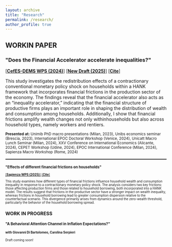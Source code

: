 ```yaml
---
layout: archive
title: "Research"
permalink: /research/
author_profile: true
---
```


## WORKIN PAPER

### "Does the Financial Accelerator accelerate inequalities?"

[[**CefES-DEMS WPS (2024)**]](https://papers.ssrn.com/sol3/papers.cfm?abstract_id=4845237) 
[[**New Draft (2025)**]](http://fraferla.github.io/files/Ferlaino_2025_Does_the_financial_accelerator_accelerate_inequalities.pdf)
[[**Cite**]](http://fraferla.github.io/files/cite/Ferlaino_2024.txt)


This study investigates the redistribution effects of a contractionary conventional monetary policy shock on households within a HANK framework that incorporates financial frictions in the production sector of the economy. The findings reveal that the financial accelerator also acts as an “inequality accelerator,” indicating that the financial structure of productive firms plays an important role in shaping the distribution of wealth and consumption among households. Additionally, I show that financial frictions amplify wealth changes not only withinhouseholds but also across household types, namely workers and rentiers.

<small>**Presented at:** Unimib PhD macro presentations (Milan, 2023), Unibs economics seminar (Brescia, 2023), International EPOC Doctoral Workshop (Venice, 2024), Unicatt Macro Lunch Seminar (Milan, 2024), XXV Conference on International Economics (Alicante, 2024), CEPET Workshop (Udine, 2024), EPOC International Conference (Milan, 2024), Sapienza Macro Workshop (Rome, 2024)<small>

<hr style="border:1px solid gray">

### "Effects of different financial frictions on households"

[[**Sapienza WPS (2025)**]](https://ideas.repec.org/p/sap/wpaper/wp263.html) 
[[**Cite**]](http://fraferla.github.io/files/cite/Ferlaino_2025b.txt)

This study examines how different types of financial frictions influence household wealth and consumption inequality in response to a contractionary monetary policy shock. The analysis considers two key frictions: those affecting production firms and those related to household borrowing, both incorporated into a HANK model. The results suggest that frictions in the productive sector have a stronger impact on wealth inequality, whereas frictions in household borrowing lead to greater consumption dispersion relative to the counterfactual scenario. This divergence primarily arises from dynamics around the zero-wealth threshold, particularly the behavior of the household borrowing spread.





## WORK IN PROGRESS

### "A Behavioral Attention Channel in Inflation Expectations?" 

#### with Giovanni Di Bartolomeo, Carolina Serpieri 

Draft coming soon!